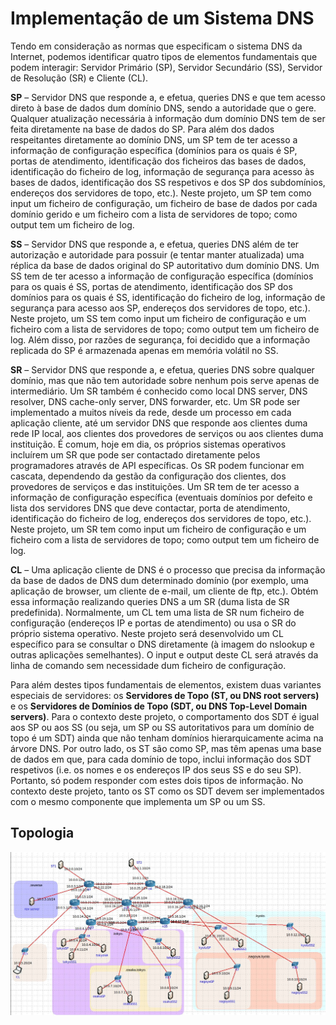 # Implementação de um Sistema DNS 

Tendo em consideração as normas que especificam o sistema DNS da Internet, podemos identificar 
quatro tipos de elementos fundamentais que podem interagir: Servidor Primário (SP), Servidor 
Secundário (SS), Servidor de Resolução (SR) e Cliente (CL).


<b>SP</b> – Servidor DNS que responde a, e efetua, queries DNS e que tem acesso direto à base de 
dados dum domínio DNS, sendo a autoridade que o gere. Qualquer atualização necessária à 
informação dum domínio DNS tem de ser feita diretamente na base de dados do SP. Para além 
dos dados respeitantes diretamente ao domínio DNS, um SP tem de ter acesso a informação de 
configuração específica (domínios para os quais é SP, portas de atendimento, identificação dos 
ficheiros das bases de dados, identificação do ficheiro de log, informação de segurança para 
acesso às bases de dados, identificação dos SS respetivos e dos SP dos subdomínios, endereços 
dos servidores de topo, etc.). Neste projeto, um SP tem como input um ficheiro de configuração, 
um ficheiro de base de dados por cada domínio gerido e um ficheiro com a lista de servidores de 
topo; como output tem um ficheiro de log.

<b>SS</b> – Servidor DNS que responde a, e efetua, queries DNS além de ter autorização e autoridade 
para possuir (e tentar manter atualizada) uma réplica da base de dados original do SP autoritativo 
dum domínio DNS. Um SS tem de ter acesso a informação de configuração específica (domínios 
para os quais é SS, portas de atendimento, identificação dos SP dos domínios para os quais é SS, 
identificação do ficheiro de log, informação de segurança para acesso aos SP, endereços dos 
servidores de topo, etc.). Neste projeto, um SS tem como input um ficheiro de configuração e 
um ficheiro com a lista de servidores de topo; como output tem um ficheiro de log. Além disso, 
por razões de segurança, foi decidido que a informação replicada do SP é armazenada apenas em 
memória volátil no SS.

<b>SR</b> – Servidor DNS que responde a, e efetua, queries DNS sobre qualquer domínio, mas que não 
tem autoridade sobre nenhum pois serve apenas de intermediário. Um SR também é conhecido 
como local DNS server, DNS resolver, DNS cache-only server, DNS forwarder, etc. Um SR pode 
ser implementado a muitos níveis da rede, desde um processo em cada aplicação cliente, até um 
servidor DNS que responde aos clientes duma rede IP local, aos clientes dos provedores de 
serviços ou aos clientes duma instituição. É comum, hoje em dia, os próprios sistemas operativos 
incluírem um SR que pode ser contactado diretamente pelos programadores através de API 
específicas. Os SR podem funcionar em cascata, dependendo da gestão da configuração dos 
clientes, dos provedores de serviços e das instituições. Um SR tem de ter acesso a informação de 
configuração específica (eventuais domínios por defeito e lista dos servidores DNS que deve 
contactar, porta de atendimento, identificação do ficheiro de log, endereços dos servidores de 
topo, etc.). Neste projeto, um SR tem como input um ficheiro de configuração e um ficheiro com 
a lista de servidores de topo; como output tem um ficheiro de log. 

<b>CL</b> – Uma aplicação cliente de DNS é o processo que precisa da informação da base de dados 
de DNS dum determinado domínio (por exemplo, uma aplicação de browser, um cliente de e-mail, um cliente de ftp, etc.). Obtém essa informação realizando queries DNS a um SR (duma 
lista de SR predefinida). Normalmente, um CL tem uma lista de SR num ficheiro de configuração 
(endereços IP e portas de atendimento) ou usa o SR do próprio sistema operativo. Neste projeto 
será desenvolvido um CL específico para se consultar o DNS diretamente (à imagem do nslookup 
e outras aplicações semelhantes). O input e output deste CL será através da linha de comando 
sem necessidade dum ficheiro de configuração.

Para além destes tipos fundamentais de elementos, existem duas variantes especiais de servidores: os 
<b>Servidores de Topo (ST, ou DNS root servers)</b> e os <b>Servidores de Domínios de Topo (SDT, ou DNS 
Top-Level Domain servers)</b>. Para o contexto deste projeto, o comportamento dos SDT é igual aos SP ou 
aos SS (ou seja, um SP ou SS autoritativos para um domínio de topo é um SDT) ainda que não tenham 
domínios hierarquicamente acima na árvore DNS. Por outro lado, os ST são como SP, mas têm apenas 
uma base de dados em que, para cada domínio de topo, inclui informação dos SDT respetivos (i.e. os 
nomes e os endereços IP dos seus SS e do seu SP). Portanto, só podem responder com estes dois tipos 
de informação. No contexto deste projeto, tanto os ST como os SDT devem ser implementados com o 
mesmo componente que implementa um SP ou um SS.

## Topologia 
<img src="topologia/topologia.png">
